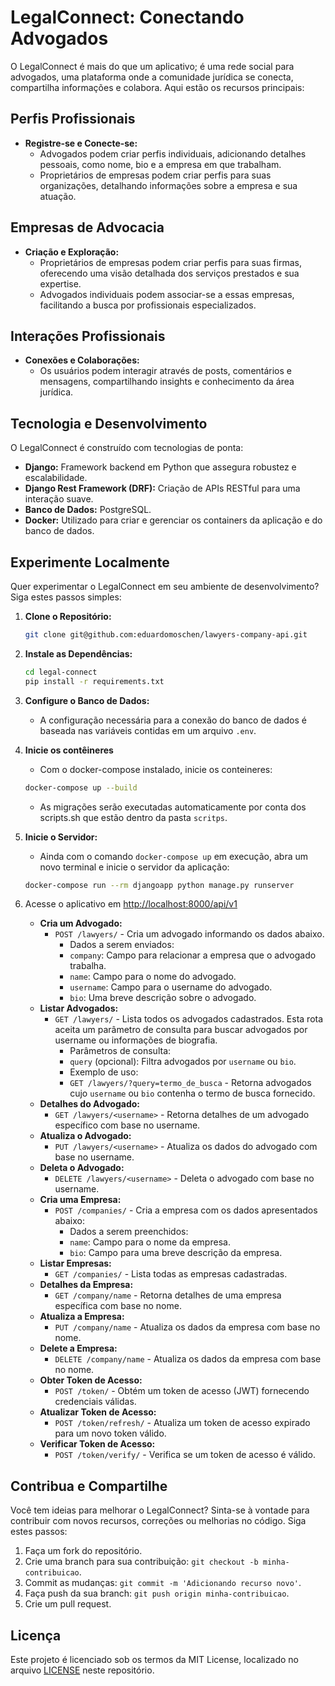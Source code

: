 # LegalConnect: Conectando Advogados

O LegalConnect é mais do que um aplicativo; é uma rede social para advogados, uma plataforma onde a comunidade jurídica se conecta, compartilha informações e colabora. Aqui estão os recursos principais:

## Perfis Profissionais

- **Registre-se e Conecte-se:**
    - Advogados podem criar perfis individuais, adicionando detalhes pessoais, como nome, bio e a empresa em que trabalham.
    - Proprietários de empresas podem criar perfis para suas organizações, detalhando informações sobre a empresa e sua atuação.

## Empresas de Advocacia

- **Criação e Exploração:**
    - Proprietários de empresas podem criar perfis para suas firmas, oferecendo uma visão detalhada dos serviços prestados e sua expertise.
    - Advogados individuais podem associar-se a essas empresas, facilitando a busca por profissionais especializados.

## Interações Profissionais

- **Conexões e Colaborações:**
    - Os usuários podem interagir através de posts, comentários e mensagens, compartilhando insights e conhecimento da área jurídica.

## Tecnologia e Desenvolvimento

O LegalConnect é construído com tecnologias de ponta:

- **Django:** Framework backend em Python que assegura robustez e escalabilidade.
- **Django Rest Framework (DRF):** Criação de APIs RESTful para uma interação suave.
- **Banco de Dados:** PostgreSQL.
- **Docker:** Utilizado para criar e gerenciar os containers da aplicação e do banco de dados.

## Experimente Localmente

Quer experimentar o LegalConnect em seu ambiente de desenvolvimento? Siga estes passos simples:

1. **Clone o Repositório:**
    ```bash
    git clone git@github.com:eduardomoschen/lawyers-company-api.git
    ```

2. **Instale as Dependências:**
    ```bash
    cd legal-connect
    pip install -r requirements.txt
    ```

3. **Configure o Banco de Dados:**
    - A configuração necessária para a conexão do banco de dados é baseada nas variáveis contidas em um arquivo `.env`.

4. **Inicie os contêineres**
    - Com o docker-compose instalado, inicie os conteineres:
    ```bash
    docker-compose up --build
    ```
    - As migrações serão executadas automaticamente por conta dos scripts.sh que estão dentro da pasta `scritps`.

5. **Inicie o Servidor:**
    -  Ainda com o comando `docker-compose up` em execução, abra um novo terminal e inicie o servidor da aplicação:
    ```bash
    docker-compose run --rm djangoapp python manage.py runserver    
    ```

6. Acesse o aplicativo em [http://localhost:8000/api/v1](http://localhost:8000/api/v1)
    - **Cria um Advogado:**
        - `POST /lawyers/` - Cria um advogado informando os dados abaixo.
            - Dados a serem enviados:
            - `company`: Campo para relacionar a empresa que o advogado trabalha.
            - `name`: Campo para o nome do advogado.
            - `username`: Campo para o username do advogado.
            - `bio`: Uma breve descrição sobre o advogado.
    - **Listar Advogados:**
        - `GET /lawyers/` - Lista todos os advogados cadastrados. Esta rota aceita um parâmetro de consulta para buscar advogados por username ou informações de biografia.
            - Parâmetros de consulta:
            - `query` (opcional): Filtra advogados por `username` ou `bio`.
            - Exemplo de uso:
            - `GET /lawyers/?query=termo_de_busca` - Retorna advogados cujo `username` ou `bio` contenha o termo de busca fornecido.
    - **Detalhes do Advogado:**
        - `GET /lawyers/<username>` - Retorna detalhes de um advogado específico com base no username.
    - **Atualiza o Advogado:**
        - `PUT /lawyers/<username>` - Atualiza os dados do advogado com base no username. 
    - **Deleta o Advogado:**
        - `DELETE /lawyers/<username>` - Deleta o advogado com base no username.
    - **Cria uma Empresa:**
        - `POST /companies/` - Cria a empresa com os dados apresentados abaixo:
            - Dados a serem preenchidos:
            - `name`: Campo para o nome da empresa.
            - `bio`: Campo para uma breve descrição da empresa.
    - **Listar Empresas:**
        - `GET /companies/` - Lista todas as empresas cadastradas.
    - **Detalhes da Empresa:**
        - `GET /company/name` - Retorna detalhes de uma empresa específica com base no nome.
    - **Atualiza a Empresa:**
        - `PUT /company/name` - Atualiza os dados da empresa com base no nome.
    - **Delete a Empresa:**
        - `DELETE /company/name` - Atualiza os dados da empresa com base no nome.
    - **Obter Token de Acesso:**
        - `POST /token/` - Obtém um token de acesso (JWT) fornecendo credenciais válidas.
    - **Atualizar Token de Acesso:**
        - `POST /token/refresh/` - Atualiza um token de acesso expirado para um novo token válido.
    - **Verificar Token de Acesso:**
        - `POST /token/verify/` - Verifica se um token de acesso é válido.

## Contribua e Compartilhe

Você tem ideias para melhorar o LegalConnect? Sinta-se à vontade para contribuir com novos recursos, correções ou melhorias no código. Siga estes passos:

1. Faça um fork do repositório.
2. Crie uma branch para sua contribuição: `git checkout -b minha-contribuicao`.
3. Commit as mudanças: `git commit -m 'Adicionando recurso novo'`.
4. Faça push da sua branch: `git push origin minha-contribuicao`.
5. Crie um pull request.

## Licença

Este projeto é licenciado sob os termos da MIT License, localizado no arquivo [LICENSE](https://github.com/eduardomoschen/lawyers-company-api/blob/main/LICENSE) neste repositório.
